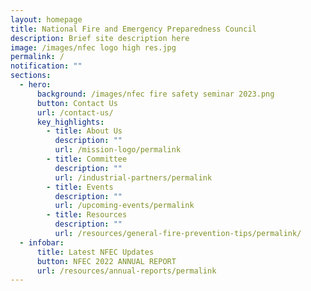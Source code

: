 ```yaml
---
layout: homepage
title: National Fire and Emergency Preparedness Council
description: Brief site description here
image: /images/nfec logo high res.jpg
permalink: /
notification: ""
sections:
  - hero:
      background: /images/nfec fire safety seminar 2023.png
      button: Contact Us
      url: /contact-us/
      key_highlights:
        - title: About Us
          description: ""
          url: /mission-logo/permalink
        - title: Committee
          description: ""
          url: /industrial-partners/permalink
        - title: Events
          description: ""
          url: /upcoming-events/permalink
        - title: Resources
          description: ""
          url: /resources/general-fire-prevention-tips/permalink/
  - infobar:
      title: Latest NFEC Updates
      button: NFEC 2022 ANNUAL REPORT
      url: /resources/annual-reports/permalink
---
```

